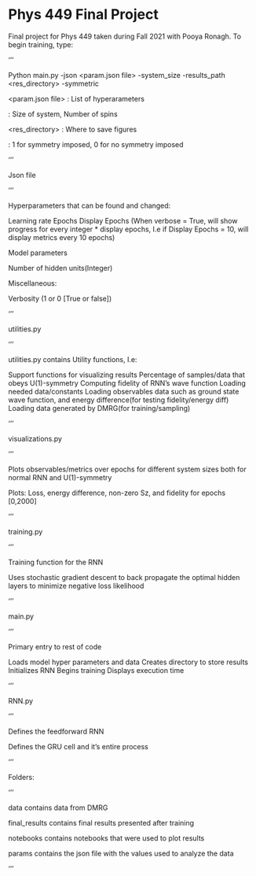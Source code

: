 # Phys 449 Final Project

Final project for Phys 449 taken during Fall 2021 with Pooya Ronagh.
To begin training, type:



‘’’



Python main.py -json <param.json file> -system_size <N> -results_path <res_directory> -symmetric <Symmetric>







<param.json file> : List of hyperarameters



<N> : Size of system, Number of spins



<res_directory> : Where to save figures 



<Symmetric> : 1 for symmetry imposed, 0 for no symmetry imposed



‘’’



Json file



‘’’



Hyperparameters that can be found and changed:



Learning rate
Epochs
Display Epochs (When verbose = True, will show progress for every integer * display epochs, I.e if Display Epochs = 10, will display metrics every 10 epochs)






Model parameters



Number of hidden units(Integer)






Miscellaneous:



Verbosity (1 or 0 [True or false])






‘’’







utilities.py



‘’’



utilities.py contains Utility functions, I.e:



Support functions for visualizing results
Percentage of samples/data that obeys U(1)-symmetry
Computing fidelity of RNN’s wave function
Loading needed data/constants
Loading observables data such as ground state wave function, and energy difference(for testing fidelity/energy diff)
Loading data generated by DMRG(for training/sampling)


‘’’ 







visualizations.py



‘’’



Plots observables/metrics over epochs for different system sizes both for normal RNN and U(1)-symmetry



Plots:
Loss, energy difference, non-zero Sz, and fidelity for epochs [0,2000]


‘’’







training.py



‘’’



Training function for the RNN



Uses stochastic gradient descent to back propagate the optimal hidden layers to minimize negative loss likelihood


‘’’



main.py



‘’’



Primary entry to rest of code



Loads model hyper parameters and data
Creates directory to store results
Initializes RNN
Begins training
Displays execution time


‘’’







RNN.py



‘’’



Defines the feedforward RNN



Defines the GRU cell and it’s entire process


‘’’

Folders:
  
  ‘’’
  
  data contains data from DMRG 
  
  final_results contains final results presented after training
  
  
  notebooks contains notebooks that were used to plot results
  
  params contains the json file with the values used to analyze the data
 
  ‘’’
# 

# 
